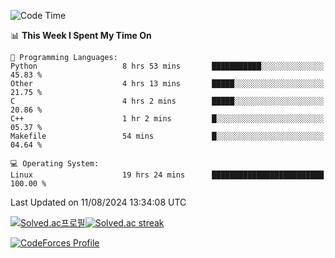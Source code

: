
<!--START_SECTION:waka-->
![Code Time](http://img.shields.io/badge/Code%20Time-3%2C603%20hrs%2021%20mins-blue)

📊 **This Week I Spent My Time On** 

```text
💬 Programming Languages: 
Python                   8 hrs 53 mins       ███████████░░░░░░░░░░░░░░   45.83 % 
Other                    4 hrs 13 mins       █████░░░░░░░░░░░░░░░░░░░░   21.75 % 
C                        4 hrs 2 mins        █████░░░░░░░░░░░░░░░░░░░░   20.86 % 
C++                      1 hr 2 mins         █░░░░░░░░░░░░░░░░░░░░░░░░   05.37 % 
Makefile                 54 mins             █░░░░░░░░░░░░░░░░░░░░░░░░   04.64 % 

💻 Operating System: 
Linux                    19 hrs 24 mins      █████████████████████████   100.00 % 
```


 Last Updated on 11/08/2024 13:34:08 UTC
<!--END_SECTION:waka-->


[![Solved.ac프로필](http://mazassumnida.wtf/api/generate_badge?boj=hckim96)](https://solved.ac/hckim96)[![Solved.ac streak](http://mazandi.herokuapp.com/api?handle=hckim96&theme=dark)](https://solved.ac/hckim96)


[![CodeForces Profile](https://cf.leed.at?id=hckim96)](https://codeforces.com/profile/hckim96)

